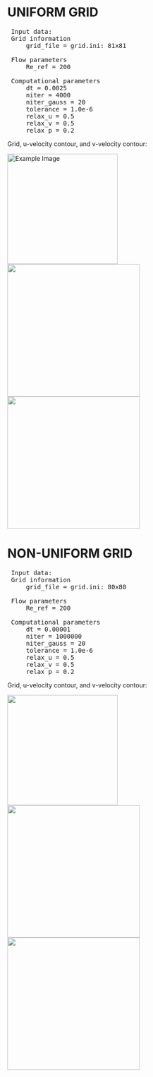 <!DOCTYPE html>
<html>
<body>

<h1>UNIFORM GRID</h1>

 <pre>
 Input data:
 Grid information
     grid_file = grid.ini: 81x81  
 
 Flow parameters
     Re_ref = 200         
 
 Computational parameters
     dt = 0.0025       
     niter = 4000        
     niter_gauss = 20          
     tolerance = 1.0e-6      
     relax_u = 0.5         
     relax_v = 0.5         
     relax_p = 0.2  
</pre>

<p>Grid, u-velocity contour, and v-velocity contour:</p>
<div class="image-container">
    <img src="https://github.com/user-attachments/assets/3a9465e3-da26-4601-8c6f-fcf5a55ffd2c" width="250" alt="Example Image">
    <img src="https://github.com/user-attachments/assets/fe04c502-a444-4ad2-aa31-05708f157584" width="300">
    <img src="https://github.com/user-attachments/assets/336c4aee-b8ec-4d01-bbf9-f484525aa636" width="300">
</div>


<h1>NON-UNIFORM GRID</h1>

<pre>
 Input data:
 Grid information
     grid_file = grid.ini: 80x80  
 
 Flow parameters
     Re_ref = 200         
 
 Computational parameters
     dt = 0.00001     
     niter = 1000000     
     niter_gauss = 20          
     tolerance = 1.0e-6      
     relax_u = 0.5         
     relax_v = 0.5         
     relax_p = 0.2 
</pre>

<p>Grid, u-velocity contour, and v-velocity contour:</p>
<div class="image-container">
    <img src="https://github.com/user-attachments/assets/f6951ed0-61a8-4a3f-a650-13da77cbca8a" width="250">
    <img src="https://github.com/user-attachments/assets/f16717cb-2194-427a-b1fe-ef2761622ac8" width="300">
    <img src="https://github.com/user-attachments/assets/a96179e3-ab33-4920-af22-749626a1dcc7" width="300">
</div>

